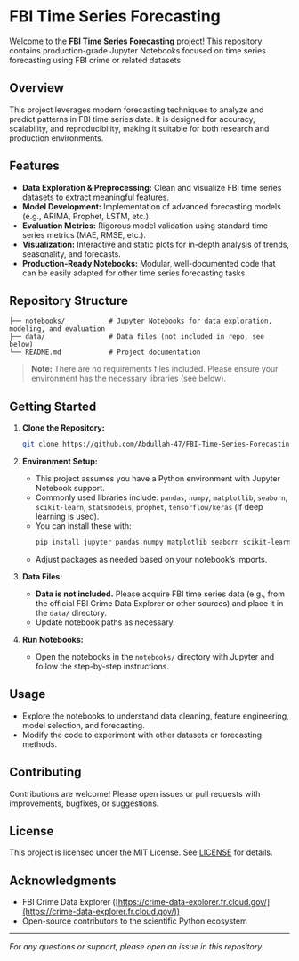 # FBI Time Series Forecasting

Welcome to the **FBI Time Series Forecasting** project! This repository contains production-grade Jupyter Notebooks focused on time series forecasting using FBI crime or related datasets.

## Overview

This project leverages modern forecasting techniques to analyze and predict patterns in FBI time series data. It is designed for accuracy, scalability, and reproducibility, making it suitable for both research and production environments.

## Features

- **Data Exploration & Preprocessing:** Clean and visualize FBI time series datasets to extract meaningful features.
- **Model Development:** Implementation of advanced forecasting models (e.g., ARIMA, Prophet, LSTM, etc.).
- **Evaluation Metrics:** Rigorous model validation using standard time series metrics (MAE, RMSE, etc.).
- **Visualization:** Interactive and static plots for in-depth analysis of trends, seasonality, and forecasts.
- **Production-Ready Notebooks:** Modular, well-documented code that can be easily adapted for other time series forecasting tasks.

## Repository Structure

```
├── notebooks/           # Jupyter Notebooks for data exploration, modeling, and evaluation
├── data/                # Data files (not included in repo, see below)
└── README.md            # Project documentation
```

> **Note:** There are no requirements files included. Please ensure your environment has the necessary libraries (see below).

## Getting Started

1. **Clone the Repository:**
   ```bash
   git clone https://github.com/Abdullah-47/FBI-Time-Series-Forecasting.git
   ```

2. **Environment Setup:**
   - This project assumes you have a Python environment with Jupyter Notebook support.
   - Commonly used libraries include: `pandas`, `numpy`, `matplotlib`, `seaborn`, `scikit-learn`, `statsmodels`, `prophet`, `tensorflow/keras` (if deep learning is used).
   - You can install these with:
     ```bash
     pip install jupyter pandas numpy matplotlib seaborn scikit-learn statsmodels prophet tensorflow
     ```
   - Adjust packages as needed based on your notebook’s imports.

3. **Data Files:**
   - **Data is not included.** Please acquire FBI time series data (e.g., from the official FBI Crime Data Explorer or other sources) and place it in the `data/` directory.
   - Update notebook paths as necessary.

4. **Run Notebooks:**
   - Open the notebooks in the `notebooks/` directory with Jupyter and follow the step-by-step instructions.

## Usage

- Explore the notebooks to understand data cleaning, feature engineering, model selection, and forecasting.
- Modify the code to experiment with other datasets or forecasting methods.

## Contributing

Contributions are welcome! Please open issues or pull requests with improvements, bugfixes, or suggestions.

## License

This project is licensed under the MIT License. See [LICENSE](LICENSE) for details.

## Acknowledgments

- FBI Crime Data Explorer ([https://crime-data-explorer.fr.cloud.gov/](https://crime-data-explorer.fr.cloud.gov/))
- Open-source contributors to the scientific Python ecosystem

---

*For any questions or support, please open an issue in this repository.*
